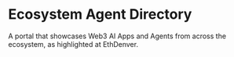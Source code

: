 # Ecosystem Agent Directory

A portal that showcases Web3 AI Apps and Agents from across the ecosystem, as highlighted at EthDenver.